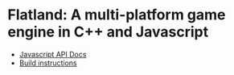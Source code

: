 # Flatland: A multi-platform game engine in C++ and Javascript

* [Javascript API Docs](flatland/wiki/Javascript-API-Docs)
* [Build instructions](flatland/wiki/Building)
